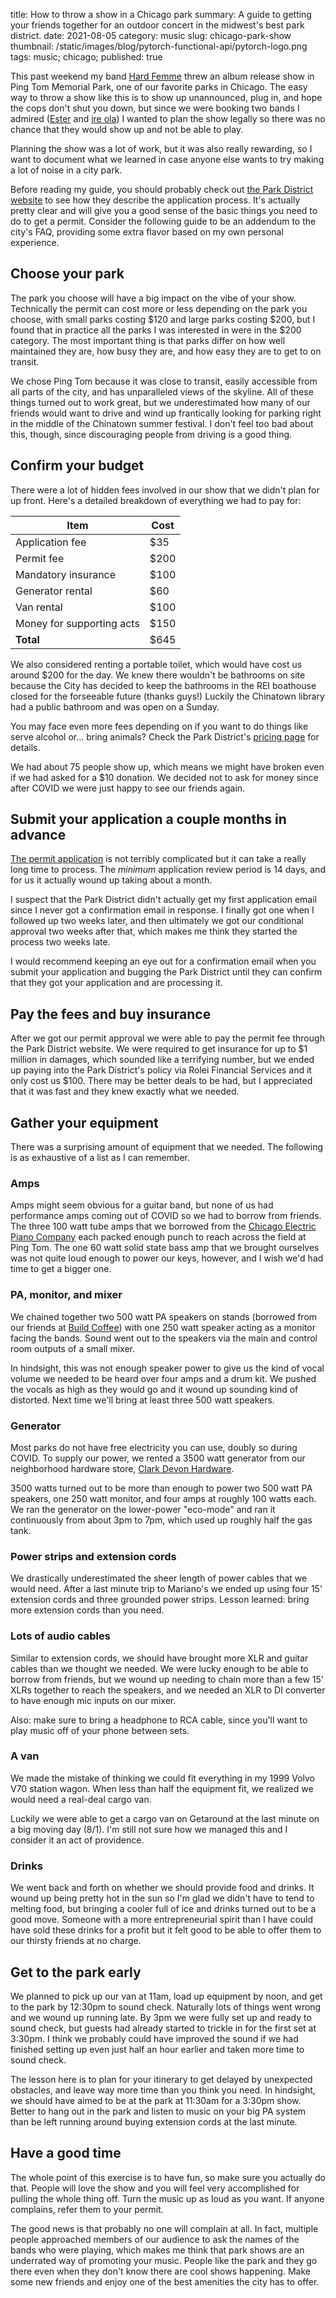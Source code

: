 title: How to throw a show in a Chicago park 
summary: A guide to getting your friends together for an outdoor concert in the midwest's best park district. 
date: 2021-08-05
category: music
slug: chicago-park-show 
thumbnail: /static/images/blog/pytorch-functional-api/pytorch-logo.png
tags: music; chicago;
published: true


This past weekend my band [Hard Femme](https://hardfemme.bandcamp.com/) threw
an album release show in Ping Tom Memorial Park, one of our favorite parks
in Chicago. The easy way to throw a show like this is to show up unannounced, plug in,
and hope the cops don't shut you down, but since we were booking two bands I admired ([Ester](https://estermusic.bandcamp.com/)
and [ire ola](https://www.instagram.com/ire__ola/?hl=en)) I wanted to plan the
show legally so there was no chance that they would show up and not be able to play.

Planning the show was a lot of work, but it was also really rewarding,
so I want to document what we learned in case anyone else wants
to try making a lot of noise in a city park.

Before reading my guide, you should probably check out [the Park District website](https://www.chicagoparkdistrict.com/permits-rentals/special-event-permit-application-process)
to see how they describe the application process. It's actually pretty clear
and will give you a good sense of the basic things you need to do to get a permit.
Consider the following guide to be an addendum to the city's FAQ, providing
some extra flavor based on my own personal experience.

## Choose your park

The park you choose will have a big impact on the vibe of your show.
Technically the permit can cost more or less depending on the park you choose, with small parks
costing $120 and large parks costing $200, but I found that in practice all the parks
I was interested in were in the $200 category. The most important thing is that parks
differ on how well maintained they are, how busy they are, and how easy
they are to get to on transit.

We chose Ping Tom because it was close to transit, easily accessible from all parts of the city,
and has unparalleled views of the skyline. All of these things turned out to work great, but
we underestimated how many of our friends would want to drive and wind up
frantically looking for parking right in the middle of the Chinatown summer festival. I don't
feel too bad about this, though, since discouraging people from driving
is a good thing.

## Confirm your budget

There were a lot of hidden fees involved in our show that we didn't plan for up front.
Here's a detailed breakdown of everything we had to pay for:

| Item | Cost |
| ---- | ---- |
| Application fee | $35 |
| Permit fee | $200 |
| Mandatory insurance | $100 |
| Generator rental | $60 |
| Van rental | $100 |
| Money for supporting acts | $150 |
| **Total** | $645 | 

We also considered renting a portable toilet, which would have cost us around $200
for the day. We knew there wouldn't be bathrooms on site because the City has
decided to keep the bathrooms in the REI boathouse closed for the forseeable
future (thanks guys!) Luckily the Chinatown library had a public bathroom
and was open on a Sunday.

You may face even more fees depending on if you want to do things like
serve alcohol or... bring animals? Check the Park District's [pricing page](https://www.chicagoparkdistrict.com/permits-rentals/special-event-permit-pricing)
for details.

We had about 75 people show up, which means we might have broken even if we
had asked for a $10 donation. We decided not to ask for money since after COVID we were
just happy to see our friends again. 

## Submit your application a couple months in advance

[The permit application](https://www.chicagoparkdistrict.com/permits-rentals/special-event-permit-application-process)
is not terribly complicated but it can take a really long time to process. The
_minimum_ application review period is 14 days, and for us it actually wound up
taking about a month.

I suspect that the Park District didn't actually get my first application
email since I never got a confirmation email in response. I finally got one when
I followed up two weeks later, and then ultimately we got our conditional approval
two weeks after that, which makes me think they started the process two weeks late.

I would recommend keeping an eye out for
a confirmation email when you submit your application and bugging the Park District until they can confirm
that they got your application and are processing it.

## Pay the fees and buy insurance

After we got our permit approval we were able to pay the permit fee through
the Park District website. We were required to get insurance for up to $1 million in damages,
which sounded like a terrifying number, but we ended up paying into the Park District's policy via Rolei
Financial Services and it only cost us $100. There may be better deals to be had, but I appreciated
that it was fast and they knew exactly what we needed.

## Gather your equipment

There was a surprising amount of equipment that we needed. The following is as
exhaustive of a list as I can remember.

### Amps

Amps might seem obvious for a guitar band, but none of us had performance amps coming out of COVID
so we had to borrow from friends. The three 100 watt tube amps
that we borrowed from the [Chicago Electric Piano Company](https://chicagoelectricpiano.com/)
each packed enough punch to reach across the field at Ping Tom. The one 60 watt solid
state bass amp that we brought ourselves was not quite loud enough to power our keys,
however, and I wish we'd had time to get a bigger one.

### PA, monitor, and mixer

We chained together two 500 watt PA speakers on stands (borrowed from our friends at
[Build Coffee](https://buildcoffee.org/)) with one 250 watt speaker acting as
a monitor facing the bands. Sound went out to the speakers via the main and
control room outputs of a small mixer.

In hindsight, this was not enough speaker power to give us the kind of vocal
volume we needed to be heard over four amps and a drum kit. We pushed the vocals
as high as they would go and it wound up sounding kind of distorted. Next
time we'll bring at least three 500 watt speakers.

### Generator

Most parks do not have free electricity you can use, doubly so
during COVID. To supply our power, we rented a 3500 watt generator from our
neighborhood hardware store, [Clark Devon Hardware](https://www.clarkdevon.com/).

3500 watts turned out to be more than enough to power two 500 watt PA speakers, one 250 watt monitor,
and four amps at roughly 100 watts each. We ran the generator on the lower-power
"eco-mode" and ran it continuously from about 3pm to 7pm, which used up roughly half
the gas tank.

### Power strips and extension cords

We drastically underestimated the sheer length of power cables that we would
need. After a last minute trip to Mariano's we ended up using four 15' extension cords
and three grounded power strips. Lesson learned: bring more extension cords than
you need.

### Lots of audio cables

Similar to extension cords, we should have brought more XLR and guitar cables than
we thought we needed. We were lucky enough to be able to borrow from friends, but we wound
up needing to chain more than a few 15' XLRs together to reach the speakers, and
we needed an XLR to DI converter to have enough mic inputs on our mixer.

Also: make sure to bring a headphone to RCA cable, since you'll want to play music off of your
phone between sets.

### A van

We made the mistake of thinking we could fit everything in my 1999 Volvo V70
station wagon. When less than half the equipment fit, we realized we would need
a real-deal cargo van.

Luckily we were able to get a cargo van on Getaround at the last minute on a
big moving day (8/1). I'm still not sure how we managed this and I consider it
an act of providence.

### Drinks

We went back and forth on whether we should provide food and drinks. It wound up
being pretty hot in the sun so I'm glad we didn't have to tend to melting food,
but bringing a cooler full of ice and drinks turned out to be a good move. Someone with a
more entrepreneurial spirit than I have could have sold these drinks for a profit
but it felt good to be able to offer them to our thirsty friends at no charge.

## Get to the park early

We planned to pick up our van at 11am, load up equipment by noon, and get to the 
park by 12:30pm to sound check. Naturally lots of things went wrong and we
wound up running late. By 3pm we were fully set up and ready to sound check, but guests had already
started to trickle in for the first set at 3:30pm. I think we probably could have improved the sound
if we had finished setting up even just half an hour earlier and taken more
time to sound check.

The lesson here is to plan for your itinerary to get delayed by unexpected
obstacles, and leave way more time than you think you need. In hindsight, we should
have aimed to be at the park at 11:30am for a 3:30pm show. Better to hang out in the
park and listen to music on your big PA system than be left running around buying
extension cords at the last minute.

## Have a good time

The whole point of this exercise is to have fun, so make sure you actually do that.
People will love the show and you will feel very accomplished for pulling the whole thing off.
Turn the music up as loud as you want. If anyone complains, refer them to your permit. 

The good news is that probably no one will complain at all. In fact, multiple people
approached members of our audience to ask the names of the bands who
were playing, which makes me think that park shows are an underrated way of promoting your music.
People like the park and they go there even when they don't know there are cool shows happening.
Make some new friends and enjoy one of the best amenities the city has to offer.
